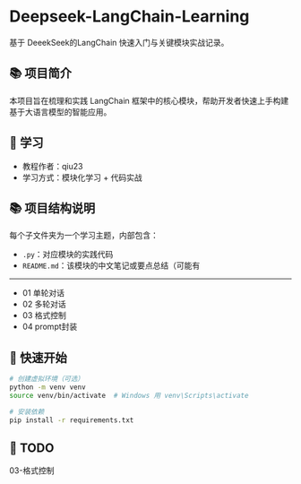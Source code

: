 # Deepseek-LangChain-Learning

基于 DeeekSeek的LangChain 快速入门与关键模块实战记录。

## 📚 项目简介

本项目旨在梳理和实践 LangChain 框架中的核心模块，帮助开发者快速上手构建基于大语言模型的智能应用。

## 🧠 学习

- 教程作者：qiu23
- 学习方式：模块化学习 + 代码实战


## 📚 项目结构说明

每个子文件夹为一个学习主题，内部包含：

- `.py`：对应模块的实践代码
- `README.md`：该模块的中文笔记或要点总结（可能有

----
- 01 单轮对话
- 02 多轮对话
- 03 格式控制
- 04 prompt封装
## 🚀 快速开始

```bash
# 创建虚拟环境（可选）
python -m venv venv
source venv/bin/activate  # Windows 用 venv\Scripts\activate

# 安装依赖
pip install -r requirements.txt
```
## 📌 TODO

03-格式控制
